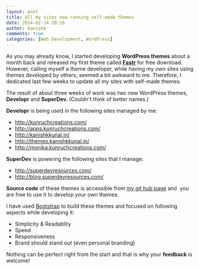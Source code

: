 ```yaml
---
layout: post
title: All my sites now running self-made themes
date: 2014-02-14 20:19
author: kanishk
comments: true
categories: [Web Development, WordPress]
---
```

As you may already know, I started developing <strong>WordPress themes</strong> about a month back and released my first theme called <a title="Fastr – a simple, elegant &amp; fast WordPress theme" href="http://kanishkkunal.in/fastr-simple-elegant-fast-wordpress-theme/"><strong>Fastr</strong></a> for free download. However, calling myself a theme developer, while having my own sites using themes developed by others, seemed a bit awkward to me. Therefore, I dedicated last few weeks to update all my sites with self-made themes.

The result of about three weeks of work was two new WordPress themes, <strong>Developr</strong> and <strong>SuperDev. </strong>(Couldn't think of better names.)

<strong>Developr</strong> is being used in the following sites managed by me:
<ul>
	<li><a href="http://kunruchcreations.com/">http://kunruchcreations.com/</a></li>
	<li><a href="http://apps.kunruchcreations.com/">http://apps.kunruchcreations.com/</a></li>
	<li><a href="http://kanishkkunal.in/">http://kanishkkunal.in/</a></li>
	<li><a href="http://themes.kanishkkunal.in/">http://themes.kanishkkunal.in/</a></li>
	<li><a href="http://monika.kunruchcreations.com/">http://monika.kunruchcreations.com/</a></li>
</ul>
<strong>SuperDev</strong> is powering the following sites that I manage:
<ul>
	<li><a href="http://superdevresources.com/">http://superdevresources.com/</a></li>
	<li><a href="http://blog.superdevresources.com/">http://blog.superdevresources.com/</a></li>
</ul>
<strong>Source code</strong> of these themes is accessible from <a href="https://github.com/kanishkkunal" target="_blank">my git hub page</a> and  you are free to use it to develop your own themes.

I have used <a href="http://getbootstrap.com/" target="_blank">Bootstrap</a> to build these themes and focused on following aspects while developing it:
<ul>
	<li>Simplicity &amp; Readablity</li>
	<li>Speed</li>
	<li>Responsiveness</li>
	<li>Brand should stand out (even personal branding)</li>
</ul>
Nothing can be perfect right from the start and that is why your <strong>feedback</strong> is welcome!
